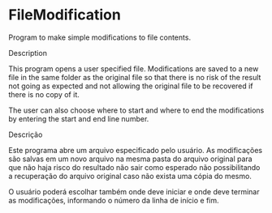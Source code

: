 # FileModification
Program to make simple modifications to file contents.

Description

This program opens a user specified file. Modifications are saved to a new file in the same folder as the original file so 
that there is no risk of the result not going as expected and not allowing the original file to be recovered if there is no 
copy of it.

The user can also choose where to start and where to end the modifications by entering the start and end line number.


Descrição

Este programa abre um arquivo especificado pelo usuário. As modificações são salvas em um novo arquivo na mesma pasta do 
arquivo original para que não haja risco do resultado não sair como esperado não possibilitando a recuperação do arquivo 
original caso não exista uma cópia do mesmo.

O usuário poderá escolhar também onde deve iniciar e onde deve terminar as modificações, informando o número da linha de 
início e fim.
